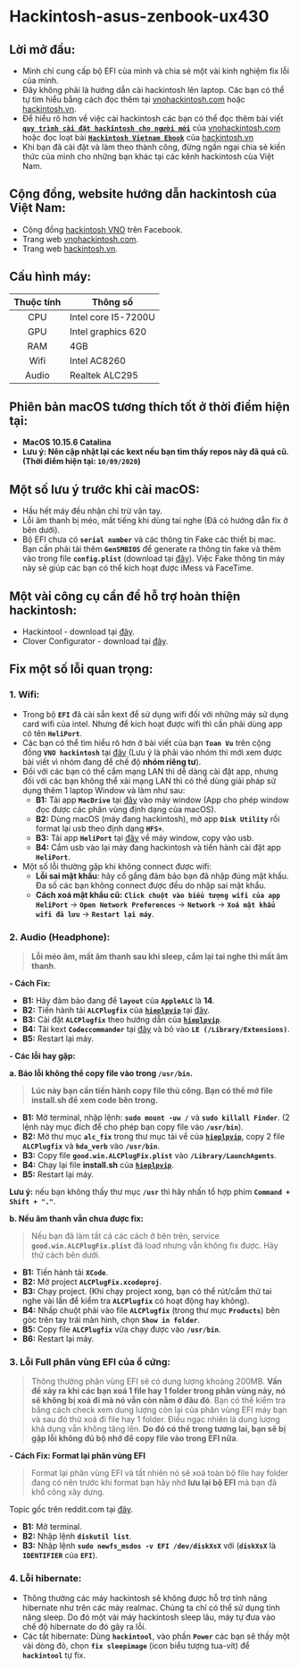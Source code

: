 # Hackintosh-asus-zenbook-ux430

## Lời mở đầu:
- Mình chỉ cung cấp bộ EFI của mình và chia sẻ một vài kinh nghiệm fix lỗi của mình.
- Đây không phải là hướng dẫn cài hackintosh lên laptop. Các bạn có thể tự tìm hiểu bằng cách đọc thêm tại [vnohackintosh.com](https://vnohackintosh.com) hoặc [hackintosh.vn](https://hackintosh.vn).
- Để hiểu rõ hơn về việc cài hackintosh các bạn có thể đọc thêm bài viết [**`quy trình cài đặt hackintosh cho người mới`**](https://vnohackintosh.com/blog/2019/11/12/quy-trinh-cai-dat-hackintosh/) của [vnohackintosh.com](https://vnohackintosh.com) hoặc đọc loạt bài [**`Hackintosh Vietnam Ebook`**](https://hackintosh.vn/hackintosh-guide) của [hackintosh.vn](https://hackintosh.vn)
- Khi bạn đã cài đặt và làm theo thành công, đừng ngần ngại chia sẻ kiến thức của mình cho những bạn khác tại các kênh hackintosh của Việt Nam.

## Cộng đồng, website hướng dẫn hackintosh của Việt Nam:
- Cộng đồng [hackintosh VNO](https://www.facebook.com/groups/vnohackintosh/?epa=SEARCH_BOX) trên Facebook.
- Trang web [vnohackintosh.com](https://vnohackintosh.com).
- Trang web [hackintosh.vn](https://hackintosh.vn).

## Cấu hình máy:

|   Thuộc tính  |       Thông số      |
|:-------------:|---------------------|
|      CPU      | Intel core I5-7200U |
|      GPU      | Intel graphics 620  |
|      RAM      | 4GB                 |
|      Wifi     | Intel AC8260        |
|      Audio    | Realtek ALC295      |

## Phiên bản macOS tương thích tốt ở thời điểm hiện tại:

- **MacOS 10.15.6 Catalina**
- **Lưu ý: Nên cập nhật lại các kext nếu bạn tìm thấy repos này đã quá cũ. (Thời điểm hiện tại: `10/09/2020`)**

## Một số lưu ý trước khi cài macOS:
- Hầu hết máy đều nhận chỉ trừ vân tay.
- Lỗi âm thanh bị méo, mất tiếng khi dùng tai nghe (Đã có hướng dẫn fix ở bên dưới).
- Bộ EFI chưa có **`serial number`** và các thông tin Fake các thiết bị mac. Bạn cần phải tải thêm **`GenSMBIOS`** để generate ra thông tin fake và thêm vào trong file **`config.plist`** (download tại [đây](https://github.com/corpnewt/GenSMBIOS)). Việc Fake thông tin máy này sẽ giúp các bạn có thể kích hoạt được iMess và FaceTime. 

## Một vài công cụ cần để hỗ trợ hoàn thiện hackintosh:
- Hackintool - download tại [đây](https://www.tonymacx86.com/threads/release-hackintool-v3-x-x.254559/).
- Clover Configurator - download tại [đây](https://mackie100projects.altervista.org/download-clover-configurator/).

## Fix một số lỗi quan trọng:
### 1. Wifi:
- Trong bộ **`EFI`** đã cài sẵn kext để sử dụng wifi đối với những máy sử dụng card wifi của intel. Nhưng để kích hoạt được wifi thì cần phải dùng app có tên **`HeliPort`**.
- Các bạn có thể tìm hiểu rõ hơn ở bài viết của bạn **`Toan Vu`** trên cộng đồng **`VNO hackintosh`** tại [đây](https://www.facebook.com/groups/vnohackintosh/permalink/3258675994179296/) (Lưu ý là phải vào nhóm thì mới xem được bài viết vì nhóm đang để chế độ **nhóm riêng tư**).
- Đối với các bạn có thể cắm mạng LAN thì dễ dàng cài đặt app, nhưng đối với các bạn không thể xài mạng LAN thì có thể dùng giải pháp sử dụng thêm 1 laptop Window và làm như sau:
    - **B1:** Tải app **`MacDrive`** tại [đây](https://www.macdrive.com) vào máy window (App cho phép window đọc được các phân vùng định dạng của macOS).
    - **B2:** Dùng macOS (máy đang hackintosh), mở app **`Disk Utility`** rồi format lại usb theo định dạng **`HFS+`**.
    - **B3:** Tải app **`HeliPort`** tại [đây](https://github.com/OpenIntelWireless/HeliPort/releases/tag/v1.0.0) về máy window, copy vào usb.
    - **B4:** Cắm usb vào lại máy đang hackintosh và tiến hành cài đặt app **`HeliPort`**.
- Một số lỗi thường gặp khi không connect được wifi:
    - **Lỗi sai mật khẩu**: hãy cố gắng đảm bảo bạn đã nhập đúng mật khẩu. Đa số các bạn không connect được đều do nhập sai mật khẩu.
    - **Cách xoá mật khẩu cũ:** **`Click chuột vào biểu tượng wifi của app HeliPort`** -> **`Open Network Preferences`** -> **`Network`** -> **`Xoá mật khẩu wifi đã lưu`** -> **`Restart lại máy`**.

### 2. Audio (Headphone):
>**Lỗi méo âm, mất âm thanh sau khi sleep, cắm lại tai nghe thì mất âm thanh**.

**- Cách Fix:**
- **B1:** Hãy đảm bảo đang để **`layout`** của **`AppleALC`** là **14**.
- **B2:** Tiến hành tải **`ALCPlugfix`** của [**`hieplpvip`**](https://github.com/hieplpvip) tại [đây](https://github.com/hieplpvip/ALC295PlugFix).
- **B3:** Cài đặt **`ALCPlugfix`** theo hướng dẫn của [**`hieplpvip`**](https://github.com/hieplpvip).
- **B4:** Tải kext **`Codeccommander`** tại [đây](https://bitbucket.org/RehabMan/os-x-eapd-codec-commander/downloads/) và bỏ vào **`LE (/Library/Extensions)`**.
- **B5:** Restart lại máy.
    
**- Các lỗi hay gặp:**

**a. Báo lỗi không thể copy file vào trong `/usr/bin`.**

>**Lúc này bạn cần tiến hành copy file thủ công. Bạn có thể mở file install.sh để xem code bên trong.**

- **B1:** Mở terminal, nhập lệnh: **`sudo mount -uw /`** và **`sudo killall Finder`**.
    (2 lệnh này mục đích để cho phép bạn copy file vào **`/usr/bin`**).
- **B2:** Mở thư mục **`alc_fix`** trong thư mục tải về của [**`hieplpvip`**](https://github.com/hieplpvip), copy 2 file **`ALCPlugfix`** và **`hda_verb`** vào **`/usr/bin`**.
- **B3:** Copy file **`good.win.ALCPlugFix.plist`** vào **`/Library/LaunchAgents`**.
- **B4:** Chạy lại file **install.sh** của [**`hieplpvip`**](https://github.com/hieplpvip).
- **B5:** Restart lại máy.

**Lưu ý:** nếu bạn không thấy thư mục  **`/usr`** thì hãy nhấn tổ hợp phím **`Command + Shift + "."`**.

**b. Nếu âm thanh vẫn chưa được fix:**
>Nếu bạn đã làm tất cả các cách ở bên trên, service **`good.win.ALCPlugFix.plist`** đã load nhưng vẫn không fix được. Hãy thử cách bên dưới.

- **B1:** Tiến hành tải **`XCode`**.
- **B2:** Mở project **`ALCPlugFix.xcodeproj`**.
- **B3:** Chạy project.
(Khi chạy project xong, bạn có thể rút/cắm thử tai nghe vài lần để kiểm tra **`ALCPlugfix`** có hoạt động hay không).
- **B4:** Nhấp chuột phải vào file **`ALCPlugfix`** (trong thư mục **`Products`**) bên góc trên tay trái màn hình, chọn **`Show in folder`**.
- **B5:** Copy file **`ALCPlugfix`** vừa chạy được vào **`/usr/bin`**.
- **B6:** Restart lại máy.

### 3. Lỗi Full phân vùng EFI của ổ cứng:

>Thông thường phân vùng EFI sẽ có dung lượng khoảng 200MB. **Vấn đề xảy ra khi các bạn xoá 1 file hay 1 folder trong phân vùng này, nó sẽ không bị xoá đi mà nó vẫn còn nằm ở đâu đó**. Bạn có thể kiểm tra bằng cách check xem dung lượng còn lại của phân vùng EFI máy bạn và sau đó thử xoá đi file hay 1 folder. Điều ngạc nhiên là dung lượng khả dụng vẫn không tăng lên. **Do đó có thể trong tương lai, bạn sẽ bị gặp lỗi không đủ bộ nhớ để copy file vào trong EFI nữa**.

**- Cách Fix: Format lại phân vùng EFI**

>Format lại phân vùng EFI và tất nhiên nó sẽ xoá toàn bộ file hay folder đang có nên trước khi format bạn hãy nhớ **lưu lại bộ EFI** mà bạn đã khổ công xây dựng.

Topic gốc trên reddit.com tại [đây](https://www.reddit.com/r/hackintosh/comments/8rjdg8/efi_partition_full/).

- **B1:** Mở terminal.
- **B2:** Nhập lệnh **`diskutil list`**.
- **B3:** Nhập lệnh **`sudo newfs_msdos -v EFI /dev/diskXsX`** với
(**`diskXsX`** là **`IDENTIFIER`** của **`EFI`**).

### 4. Lỗi hibernate:
- Thông thường các máy hackintosh sẽ không được hỗ trợ tính năng hibernate như trên các máy realmac. Chúng ta chỉ có thể sử dụng tính năng sleep. Do đó một vài máy hackintosh sleep lâu, máy tự đưa vào chế độ hibernate do đó gây ra lỗi.
- Các tắt hibernate:
    Dùng **`hackintool`**, vào phần **`Power`** các bạn sẽ thấy một vài dòng đỏ, chọn **`fix sleepimage`** (icon biểu tượng tua-vít) để **`hackintool`** tự fix.

    